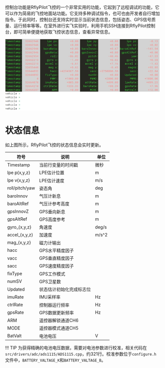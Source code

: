 控制台功能是RflyPilot飞控的一个非常实用的功能，它起到了远程调试的功能，它可以作为简易的飞控地面站功能。它支持多种调试指令，也可也由开发者自行增加指令。于此同时，控制台还支持实时显示当前状态信息，包括姿态、GPS信号质量、运行频率等等。在室外进行实飞实验时，利用手机SSH连接到RflyPilot控制台，即可简单便捷地获取飞控状态信息，查看异常信息。

![](img/shell.jpg)

# 状态信息
如上图所示，RflyPilot飞控的状态信息会实时更新。

|符号|说明|单位|
|---|---|---|
|Timestamp|当前行变量的时间戳|微秒|
|lpe p{x,y,z}|LPE估计位置|m|
|lpe v{x,y,z}|LPE估计速度|m/s|
|roll/pitch/yaw|姿态角|deg|
|baroInnov|气压计新息|m|
|baroAltRef|气压计参考高度|m|
|gpsInnovZ|GPS垂向新息|m|
|gpsAltRef|GPS高度参考|m|
|gyro_{x,y,z}|角速度|deg/s|
|accel_{x,y,z}|加速度|m/s^2|
|mag_{x,y,z}|磁力计输出||
|hacc|GPS水平精度因子||
|vacc|GPS垂直精度因子||
|sacc|GPS速度精度因子||
|fixType|GPS工作模式||
|numSV|GPS卫星数||
|Updated|状态估计初始化完成标志位||
|imuRate|IMU采样率|Hz|
|ctrlRate|控制器运行频率|Hz|
|gpsRate|GPS数据更新频率|Hz|
|ARM|遥控器解锁通道CH6||
|MODE|遥控器模式通道CH5||
|BatValt|电池电压|V|
!!! TIP
    为获得精确的电池电压数据，需要对电池参数进行校准，相关代码在``src/drivers/adc/ads1115/ADS1115.cpp``，约321行。校准参数位于``configure.h``文件中，``BATTERY_VALTAGE_K``和``BATTERY_VALTAGE_B``。


